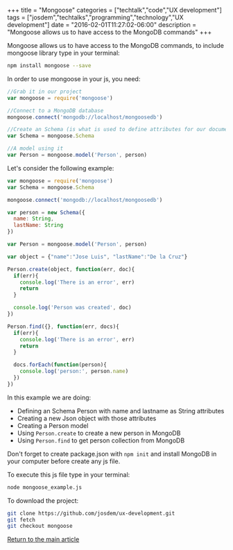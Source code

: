 +++
title = "Mongoose"
categories = ["techtalk","code","UX development"]
tags = ["josdem","techtalks","programming","technology","UX development"]
date = "2016-02-01T11:27:02-06:00"
description = "Mongoose allows us to have access to the MongoDB commands"
+++

Mongoose allows us to have access to the MongoDB commands, to include mongoose library type in your terminal:

```bash
npm install mongoose --save
```

In order to use mongoose in your js, you need:

```javascript
//Grab it in our project
var mongoose = require('mongoose')

//Connect to a MongoDB database
mongoose.connect('mongodb://localhost/mongoosedb')

//Create an Schema (is what is used to define attributes for our documents)
var Schema = mongoose.Schema

//A model using it
var Person = mongoose.model('Person', person)
```

Let's consider the following example:

```javascript
var mongoose = require('mongoose')
var Schema = mongoose.Schema

mongoose.connect('mongodb://localhost/mongoosedb')

var person = new Schema({
  name: String,
  lastName: String
})

var Person = mongoose.model('Person', person)

var object = {"name":"Jose Luis", "lastName":"De la Cruz"}

Person.create(object, function(err, doc){
  if(err){
    console.log('There is an error', err)
    return
  }

  console.log('Person was created', doc)
})

Person.find({}, function(err, docs){
  if(err){
    console.log('There is an error', err)
    return
  }

  docs.forEach(function(person){
    console.log('person:', person.name)
  })
})
```

In this example we are doing:

* Defining an Schema Person with name and lastname as String attributes
* Creating a new Json object with those attributes
* Creating a Person model
* Using `Person.create` to create a new person in MongoDB
* Using `Person.find` to get person collection from MongoDB

Don't forget to create package.json with `npm init` and install MongoDB in your computer before create any js file.

To execute this js file type in your terminal:

```bash
node mongoose_example.js
```

To download the project:

```bash
git clone https://github.com/josdem/ux-development.git
git fetch
git checkout mongoose
```

[Return to the main article](/techtalk/ux)

